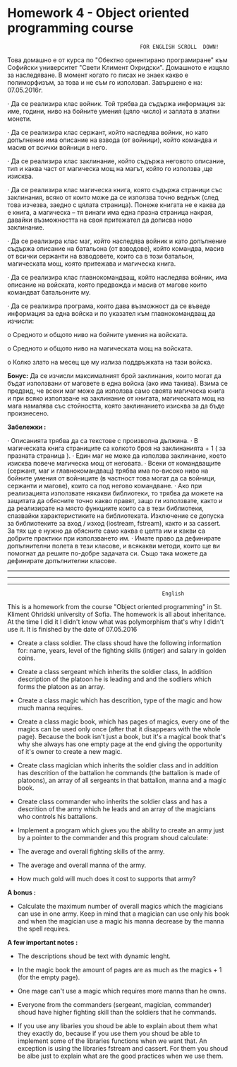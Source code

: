 # Homework 4 - Object oriented programming course 

                                              FOR ENGLISH SCROLL  DOWN!

Това домашно е от курса по "Обектно ориентирано програмиране" към Софийски университет "Свети Климент Охридски".
Домашното е изцяло за наследяване. В момент когато го писах не знаех какво е полиморфизъм, за това и не съм го използвал.
Завършено е на: 07.05.2016г.

·      Да се реализира клас войник. 
Той трябва да съдържа информация за: име, години, ниво на бойните умения (цяло число) и заплата в златни монети.

·      Да се реализира клас сержант, който наследява войник, но като допълнение има описание на взвода (от войници), 
който командва и масив от всички войници в него.

·      Да се реализира клас заклинание, който съдържа неговото описание, 
тип и каква част от магическа мощ на магът, който го използва ,ще изисква.

·      Да се реализира клас магическа книга, която съдържа страници със заклинания,
всяко от които може да се използва точно веднъж (след това изчезва, заедно с цялата страница). 
Понеже книгата не е каква да е книга, а магическа – тя винаги има една празна страница накрая, 
давайки възможността на своя притежател да дописва ново заклинание.

·      Да се реализира клас маг, който наследява войник и като допълнение съдържа описание на батальона (от взводове), 
който командва, масив от всички сержанти на взводовете, които са в този батальон, магическата мощ,  която притежава и магическа книга.

·      Да се реализира клас главнокомандващ, който наследява войник, има описание на войската,
която предвожда и масив от магове които командват батальоните му.

·      Да се реализира програма, която дава възможност да се въведе информация за една войска 
и по указател към главнокомандващ да изчисли:

o      Средното и общото ниво на бойните умения на войската.

o      Средното и общото ниво на магическата мощ на войската.

o      Колко злато на месец ще му излиза поддръжката на тази войска.

 

**Бонус:**
Да се изчисли максималният брой заклинания, които могат да бъдат използвани от маговете в една войска (ако има такива). Взима се предвид, че всеки маг може да използва само своята магическа книга и при всяко използване на заклинание от книгата, магическата мощ на мага намалява със стойността, която заклинанието изисква за да бъде произнесено.


**Забележки :**

·      Описанията трябва да са текстове с произволна дължина.
·      В магическата книга страниците са колкото броя на заклинанията + 1 ( за празната страница ).
·      Един маг не може да използва заклинание, което изисква повече магическа мощ от неговата.
·      Всеки от командващите (сержант, маг и главнокомандващ) трябва има по-високо ниво на бойните умения 
от войниците (в частност това могат да са войници, сержанти и магове), които са под негово командване.
·      Ако при реализацията използвате някакви библиотеки, то трябва да можете на защитата да обясните точно какво правят, 
защо ги използвате, както и да реализирате на място функциите които са в тези библиотеки, спазвайки характеристиките на библиотеката.
Изключение се допуска за библиотеките за вход / изход (iostream, fstream), както и за cassert. 
За тях ще е нужно да обясните само каква е целта им и какви са добрите практики при използването им.
·      Имате право да дефинирате допълнителни полета в тези класове, и всякакви методи, които ще ви помогнат да решите по-добре задачата си. Също така можете да дефинирате допълнителни класове.



----------------------------------------------------------------------------------------------------------------------------------------
----------------------------------------------------------------------------------------------------------------------------------------
----------------------------------------------------------------------------------------------------------------------------------------
                                                     English


This is a homework from the course "Object oriented programming" in St. Kliment Ohridski university of Sofia.
The homework is all about inheritance. At the time I did it I didn't know what was polymorphism that's why I didn't use it.
It is finished by the date of 07.05.2016


* Create a class soldier. 
  The class shoud have the following information for: name, years, level of the fighting skills (intiger) 
  and salary in golden coins.
  
* Create a class sergeant which inherits the soldier class, 
  In addition description of the platoon he is leading and and the sodliers which forms the platoon as an array.
  
* Create a class magic which has descrition, type of the magic and how much manna requires.
* Create a class magic book, which has pages of magics, every one of the magics can be used only once
  (after that it disappears with the whole page). Because the book isn't just a book, 
  but it's a magical book that's why she always has one empty page at the end giving the opportunity of it's owner
  to create a new magic.
  
* Create class magician which inherits the soldier class and in addition has descrition of the battalion he commands 
  (the battalion is made of platoons), an array of all sergeants in that battalion, manna and a magic book.
  
* Create class commander who inherits the soldier class and has a descrition of the army which he leads
  and an array of the magicians who controls his battalions.
  
* Implement a program which gives you the ability to create an army just by a pointer to the commander 
  and this program shoud calculate:
  
- The average and overall fighting skills of the army.

- The average and overall manna of the army.

- How much gold will much does  it cost to supports that army?


**A bonus :** 
- Calculate the maximum number of overall magics which the magicians can use in one army.
 Keep in mind that a magician can use only his book and when the magician use a magic his manna
 decrease by the manna the spell requires.
 
 
**A few important notes :**
 - The descriptions shoud be text with dynamic lenght.
 
 - In the magic book the amount of pages are as much as the magics + 1 (for the empty page).
 
 - One mage can't use a magic which requires more manna than he owns.
 
 - Everyone from the commanders (sergeant, magician, commander)  shoud have higher fighting skill than the soldiers that he commands.
 
- If you use any libaries you shoud be able to explain about them what they exactly do, 
because if you use them you shoud be able to implement some of the libraries functions when we want that.
An exception is using the libraries fstream and cassert. 
For them you shoud be albe just to explain what are the good practices when we use them.
 
